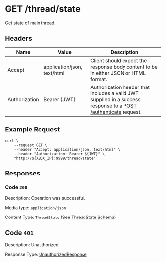# GET /thread/state

Get state of main thread.

## Headers

| Name          | Value                       | Description                                                                                                                              |
| ------------- | --------------------------- | ---------------------------------------------------------------------------------------------------------------------------------------- |
| Accept        | application/json, text/html | Client should expect the response body content to be in either JSON or HTML format.                                                      |
| Authorization | Bearer {JWT}                | Authorization header that includes a valid JWT supplied in a success response to a [POST /authenticate](./post_authenticate.md) request. |

## Example Request

```
curl \
    --request GET \
    --header "Accept: application/json, text/html" \
    --header "Authorization: Bearer ${JWT}" \
    "http://${XBOX_IP}:9999/thread/state"
```

## Responses

### Code `200`

Description: Operation was successful.

Media type: `application/json`

Content Type: `ThreadState` (See [ThreadState Schema](./schema_thread_state.md))

## Code `401`

Description: Unauthorized

Response Type: [UnauthorizedResponse](./schema_unauthorized_response.md)
